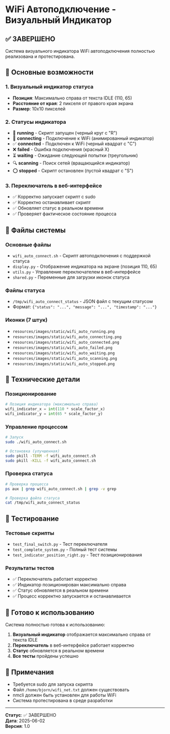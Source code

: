 # WiFi Автоподключение - Визуальный Индикатор

## ✅ ЗАВЕРШЕНО

Система визуального индикатора WiFi автоподключения полностью реализована и протестирована.

## 🎯 Основные возможности

### 1. Визуальный индикатор статуса
- **Позиция**: Максимально справа от текста IDLE (110, 65)
- **Расстояние от края**: 2 пикселя от правого края экрана
- **Размер**: 10x10 пикселей

### 2. Статусы индикатора
- 🔴 **running** - Скрипт запущен (черный круг с "R")
- 🔗 **connecting** - Подключение к WiFi (анимированный индикатор)
- ✅ **connected** - Подключен к WiFi (черный квадрат с "C")
- ❌ **failed** - Ошибка подключения (красный X)
- ⏳ **waiting** - Ожидание следующей попытки (треугольник)
- 🔍 **scanning** - Поиск сетей (вращающийся индикатор)
- ⭕ **stopped** - Скрипт остановлен (пустой квадрат с "S")

### 3. Переключатель в веб-интерфейсе
- ✅ Корректно запускает скрипт с sudo
- ✅ Корректно останавливает скрипт
- ✅ Обновляет статус в реальном времени
- ✅ Проверяет фактическое состояние процесса

## 📁 Файлы системы

### Основные файлы
- `wifi_auto_connect.sh` - Скрипт автоподключения с поддержкой статуса
- `display.py` - Отображение индикатора на экране (позиция 110, 65)
- `utils.py` - Управление переключателем в веб-интерфейсе
- `shared.py` - Переменные для загрузки иконок статуса

### Файлы статуса
- `/tmp/wifi_auto_connect_status` - JSON файл с текущим статусом
- Формат: `{"status": "...", "message": "...", "timestamp": "..."}`

### Иконки (7 штук)
- `resources/images/static/wifi_auto_running.png`
- `resources/images/static/wifi_auto_connecting.png`
- `resources/images/static/wifi_auto_connected.png`
- `resources/images/static/wifi_auto_failed.png`
- `resources/images/static/wifi_auto_waiting.png`
- `resources/images/static/wifi_auto_scanning.png`
- `resources/images/static/wifi_auto_stopped.png`

## 🔧 Технические детали

### Позиционирование
```python
# Позиция индикатора (максимально справа)
wifi_indicator_x = int(110 * scale_factor_x)
wifi_indicator_y = int(65 * scale_factor_y)
```

### Управление процессом
```bash
# Запуск
sudo ./wifi_auto_connect.sh

# Остановка (улучшенная)
sudo pkill -TERM -f wifi_auto_connect.sh
sudo pkill -KILL -f wifi_auto_connect.sh
```

### Проверка статуса
```bash
# Проверка процесса
ps aux | grep wifi_auto_connect.sh | grep -v grep

# Проверка файла статуса
cat /tmp/wifi_auto_connect_status
```

## 🧪 Тестирование

### Тестовые скрипты
- `test_final_switch.py` - Тест переключателя
- `test_complete_system.py` - Полный тест системы
- `test_indicator_position_right.py` - Тест позиционирования

### Результаты тестов
- ✅ Переключатель работает корректно
- ✅ Индикатор позиционирован максимально справа
- ✅ Статус обновляется в реальном времени
- ✅ Процесс корректно запускается и останавливается

## 🚀 Готово к использованию

Система полностью готова к использованию:

1. **Визуальный индикатор** отображается максимально справа от текста IDLE
2. **Переключатель** в веб-интерфейсе работает корректно
3. **Статус** обновляется в реальном времени
4. **Все тесты** пройдены успешно

## 📝 Примечания

- Требуется sudo для запуска скрипта
- Файл `/home/bjorn/wifi_net.txt` должен существовать
- nmcli должен быть установлен для работы WiFi
- Система протестирована в среде разработки

---

**Статус**: ✅ ЗАВЕРШЕНО  
**Дата**: 2025-06-02  
**Версия**: 1.0
